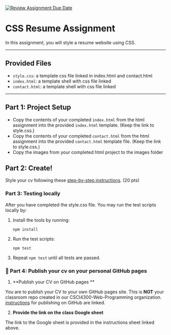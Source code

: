 [![Review Assignment Due Date](https://classroom.github.com/assets/deadline-readme-button-22041afd0340ce965d47ae6ef1cefeee28c7c493a6346c4f15d667ab976d596c.svg)](https://classroom.github.com/a/bTayNAwy)
# CSS Resume Assignment

In this assignment, you will style a resume website using CSS. 

---

## Provided Files

- `style.css`: a template css file linked in index.html and contact.html 
- `index.html`: a template shell with css file linked
- `contact.html`: a template shell with css file linked

---
## Part 1: Project Setup

- Copy the contents of your completed `index.html` from the html assignment into the provided `index.html` template. (Keep the link to style.css.)
- Copy the contents of your completed `contact.html` from the html assignment into the provided `contact.html` template file. (Keep the link to style.css.)
- Copy the images from your completed html project to the images folder

## Part 2: Create!

Style your cv following these [step-by-step instructions](https://docs.google.com/document/d/1_Zpam8eycWh1wazH-_V9HGNCaHtEF6mf9KnPqqevdew/edit?usp=sharing). (20 pts)

### Part 3: Testing locally

After you have completed the style.css file.  You may run the test scripts locally by:

1. Install the tools by running:

   `npm install`

2. Run the test scripts:
   
   `npm test`

3. Repeat `npm test` until all tests are passed.

### 🧭 Part 4: Publish your cv on your personal GitHub pages

1. **Publish your CV on GitHub pages **

You are to publish your CV to your own GitHub pages site. This is **NOT** your classroom repo created in our CSCI4300-Web-Programming organization. [instructions](https://docs.google.com/document/d/1_Zpam8eycWh1wazH-_V9HGNCaHtEF6mf9KnPqqevdew/edit?usp=sharing) for publishing on GitHub are linked.

2. **Provide the link on the class Google sheet** 

The link to the Google sheet is provided in the instructions sheet linked above.

